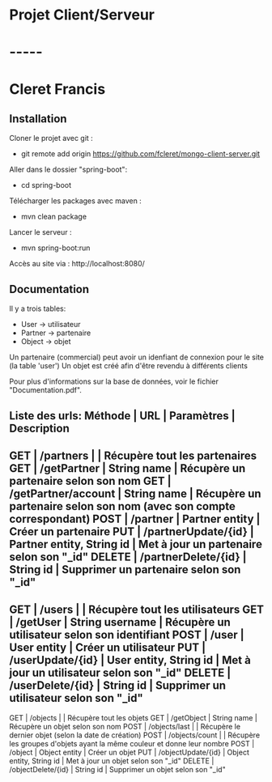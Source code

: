 # Projet Client/Serveur
# -----
# Cleret Francis


## Installation

Cloner le projet avec git :
 - git remote add origin https://github.com/fcleret/mongo-client-server.git

Aller dans le dossier "spring-boot":
 - cd spring-boot

Télécharger les packages avec maven :
 - mvn clean package

Lancer le serveur :
 - mvn spring-boot:run


Accès au site via : http://localhost:8080/


## Documentation

Il y a trois tables:
- User -> utilisateur
- Partner -> partenaire
- Object -> objet

Un partenaire (commercial) peut avoir un idenfiant de connexion pour le site (la table 'user')
Un objet est créé afin d'être revendu à différents clients


Pour plus d'informations sur la base de données, voir le fichier "Documentation.pdf".


Liste des urls:
Méthode | URL			| Paramètres			| Description
-------------------------------------------------------------------------------------------------------------------------
GET	| /partners		|				| Récupère tout les partenaires
GET	| /getPartner		| String name			| Récupère un partenaire selon son nom
GET	| /getPartner/account	| String name			| Récupère un partenaire selon son nom (avec son compte correspondant)
POST	| /partner		| Partner entity		| Créer un partenaire
PUT	| /partnerUpdate/{id}	| Partner entity, String id	| Met à jour un partenaire selon son "_id"
DELETE	| /partnerDelete/{id}	| String id			| Supprimer un partenaire selon son "_id"
-------------------------------------------------------------------------------------------------------------------------
GET	| /users		|				| Récupère tout les utilisateurs
GET	| /getUser		| String username		| Récupère un utilisateur selon son identifiant
POST	| /user			| User entity			| Créer un utilisateur 
PUT	| /userUpdate/{id}	| User entity, String id	| Met à jour un utilisateur selon son "_id"
DELETE	| /userDelete/{id}	| String id			| Supprimer un utilisateur selon son "_id"
-------------------------------------------------------------------------------------------------------------------------
GET	| /objects		|				| Récupère tout les objets
GET	| /getObject		| String name			| Récupère un objet selon son nom
POST	| /objects/last		|				| Récupère le dernier objet (selon la date de création)
POST	| /objects/count	|				| Récupère les groupes d'objets ayant la même couleur et donne leur nombre
POST	| /object		| Object entity			| Créer un objet 
PUT	| /objectUpdate/{id}	| Object entity, String id	| Met à jour un objet selon son "_id"
DELETE	| /objectDelete/{id}	| String id			| Supprimer un objet selon son "_id"